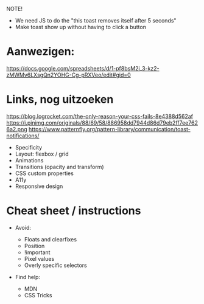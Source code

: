 NOTE!
- We need JS to do the "this toast removes itself after 5 seconds"
- Make toast show up without having to click a button

# Aanwezigen:

https://docs.google.com/spreadsheets/d/1-pf8bsM2i_3-kz2-zMWMv6LXsgQn2YOHG-Cg-pRXVeo/edit#gid=0

# Links, nog uitzoeken

https://blog.logrocket.com/the-only-reason-your-css-fails-8e4388d562af
https://i.pinimg.com/originals/88/69/58/886958dd7944d86d79eb2ff7ee7626a2.png
https://www.patternfly.org/pattern-library/communication/toast-notifications/


- Specificity
- Layout: flexbox / grid
- Animations
- Transitions (opacity and transform)
- CSS custom properties
- A11y
- Responsive design

# Cheat sheet / instructions

- Avoid:
  - Floats and clearfixes
  - Position
  - !important
  - Pixel values
  - Overly specific selectors

- Find help:
  - MDN
  - CSS Tricks